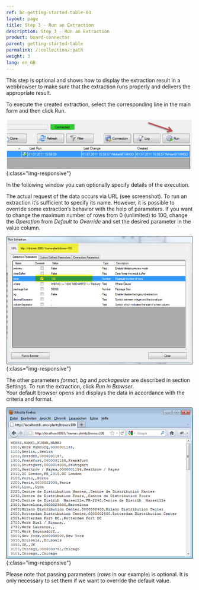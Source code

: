```yaml
---
ref: bc-getting-started-table-03
layout: page
title: Step 3 - Run an Extraction
description: Step 3 - Run an Extraction
product: board-connector
parent: getting-started-table
permalink: /:collection/:path
weight: 3
lang: en_GB
---
```


This step is optional and shows how to display the extraction result in a webbrowser to make sure that the extraction runs properly and delivers the appropriate result.

To execute the created extraction, select the corresponding line in the main form and then click Run.

![Extraction-Run](/img/content/Extraction-Run.png){:class="img-responsive"}

In the following window you can optionally specify details of the execution. 

The actual request of the data occurs via URL (see screenshot). To run an extraction it’s sufficient to specify its name. However, it is possible to override some extraction’s behavior with the help of parameters. If you want to change the maximum number of rows from 0 (unlimited) to 100, change the *Operation* from *Default*  to *Override* and set the desired parameter in the value column.

![Table-Plants-Run](/img/content/Table-Plants-Run.jpg){:class="img-responsive"}

The other parameters *format, bg* and *packagesize* are described in section Settings. To run the extraction, click *Run in Browser*. <br>
Your default browser opens and displays the data in accordance with the criteria and format.

![Run-Extraction-Result](/img/content/Run-Extraction-Result.png){:class="img-responsive"}


Please note that passing parameters (*rows* in our example) is optional. It is only necessary to set them if we want to override the default value.